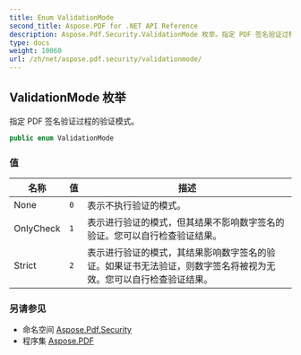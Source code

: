 ```yaml
---
title: Enum ValidationMode
second_title: Aspose.PDF for .NET API Reference
description: Aspose.Pdf.Security.ValidationMode 枚举。指定 PDF 签名验证过程的验证模式
type: docs
weight: 10060
url: /zh/net/aspose.pdf.security/validationmode/
---
```

## ValidationMode 枚举

指定 PDF 签名验证过程的验证模式。

```csharp
public enum ValidationMode
```

### 值

| 名称 | 值 | 描述 |
| --- | --- | --- |
| None | `0` | 表示不执行验证的模式。 |
| OnlyCheck | `1` | 表示进行验证的模式，但其结果不影响数字签名的验证。您可以自行检查验证结果。 |
| Strict | `2` | 表示进行验证的模式，其结果影响数字签名的验证。如果证书无法验证，则数字签名将被视为无效。您可以自行检查验证结果。 |

### 另请参见

* 命名空间 [Aspose.Pdf.Security](../../aspose.pdf.security/)
* 程序集 [Aspose.PDF](../../)